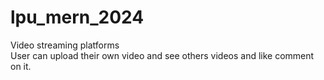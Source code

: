 # lpu_mern_2024 

Video streaming platforms
<br>
User can upload their own video and see others videos and like comment on it.
